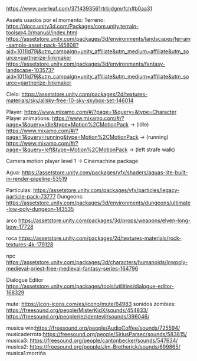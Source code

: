 https://www.overleaf.com/3714393561rtrbjdgmrfch#b0aa31


Assets usados por el momento:
Terreno:
https://docs.unity3d.com/Packages/com.unity.terrain-tools@4.0/manual/index.html
https://assetstore.unity.com/packages/3d/environments/landscapes/terrain-sample-asset-pack-145808?aid=1011ld79j&utm_campaign=unity_affiliate&utm_medium=affiliate&utm_source=partnerize-linkmaker
https://assetstore.unity.com/packages/3d/environments/fantasy-landscape-103573?aid=1011ld79j&utm_campaign=unity_affiliate&utm_medium=affiliate&utm_source=partnerize-linkmaker

Cielo:
https://assetstore.unity.com/packages/2d/textures-materials/sky/allsky-free-10-sky-skybox-set-146014

Player:
https://www.mixamo.com/#/?page=1&query=&type=Character
Player animations: 
https://www.mixamo.com/#/?page=1&query=idle&type=Motion%2CMotionPack -> (idle)
https://www.mixamo.com/#/?page=1&query=running&type=Motion%2CMotionPack -> (running)
https://www.mixamo.com/#/?page=1&query=left&type=Motion%2CMotionPack  -> (left strafe walk)

Camera motion player level 1 -> Cinemachine package

Agua:
https://assetstore.unity.com/packages/vfx/shaders/aquas-lite-built-in-render-pipeline-53519 

Partículas: https://assetstore.unity.com/packages/vfx/particles/legacy-particle-pack-73777
Dungeons: https://assetstore.unity.com/packages/3d/environments/dungeons/ultimate-low-poly-dungeon-143535

arco
https://assetstore.unity.com/packages/3d/props/weapons/elven-long-bow-17728

roca
https://assetstore.unity.com/packages/2d/textures-materials/rock-textures-4k-179128

npc 
https://assetstore.unity.com/packages/3d/characters/humanoids/lowpoly-medieval-priest-free-medieval-fantasy-series-164796

Dialogue Editor
https://assetstore.unity.com/packages/tools/utilities/dialogue-editor-168329

mute: https://icon-icons.com/es/icono/mute/64983
sonidos zombies:
https://freesound.org/people/MisterKidX/sounds/454833/
https://freesound.org/people/rezidentevil/sounds/396046/


musica win:https://freesound.org/people/AudioCoffee/sounds/725594/
musicaderrota:https://freesound.org/people/SiriusParsec/sounds/583815/
musica3: https://freesound.org/people/cantonbecker/sounds/547634/
musica2: https://freesound.org/people/Jim-Bretherick/sounds/699865/
musica1:morriña
